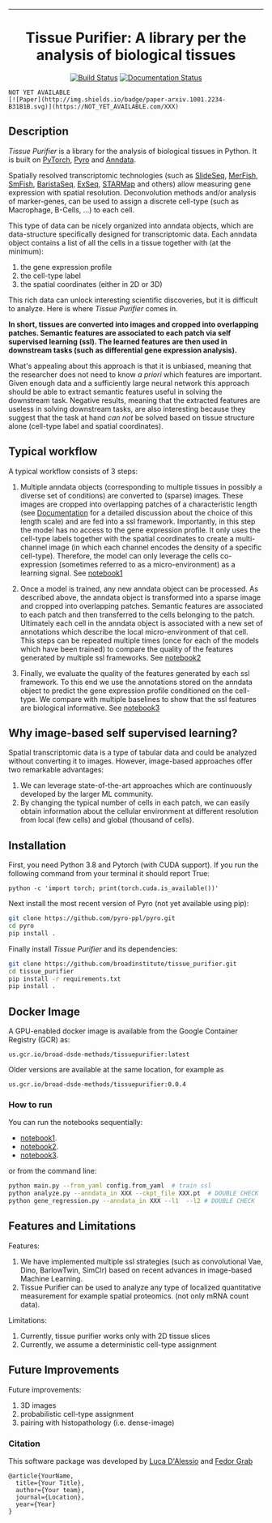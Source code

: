 ---
<div align="center">    
 
# Tissue Purifier: A library per the analysis of biological tissues   

[![Build Status](https://github.com/broadinstitute/millipede/workflows/CI/badge.svg)](https://github.com/broadinstitute/millipede/actions)
[![Documentation Status](https://readthedocs.org/projects/tissue_purifier/badge/?version=latest)](https://tissue-purifier.readthedocs.io/en/latest/?badge=latest)
</div>

```
NOT YET AVAILABLE 
[![Paper](http://img.shields.io/badge/paper-arxiv.1001.2234-B31B1B.svg)](https://NOT_YET_AVAILABLE.com/XXX)
```


## Description  
*Tissue Purifier* is a library for the analysis of biological tissues in Python.
It is built on [PyTorch](https://pytorch.org/), [Pyro](https://pyro.ai/) and 
[Anndata](https://anndata.readthedocs.io/en/latest/).

Spatially resolved transcriptomic technologies (such as 
[SlideSeq](https://pubmed.ncbi.nlm.nih.gov/30923225/),
[MerFish](https://www.sciencedirect.com/science/article/abs/pii/S0076687916001324), 
[SmFish](https://www.ncbi.nlm.nih.gov/pmc/articles/PMC6101419/),
[BaristaSeq](https://academic.oup.com/nar/article/46/4/e22/4668654), 
[ExSeq](https://pubmed.ncbi.nlm.nih.gov/33509999/), 
[STARMap](https://pubmed.ncbi.nlm.nih.gov/29930089/)
and others) allow measuring gene expression with spatial resolution. 
Deconvolution methods and/or analysis of marker-genes, can be used to assign
a discrete cell-type (such as Macrophage, B-Cells, ...) to each cell. 

This type of data can be nicely organized into anndata objects, which are data-structure 
specifically designed for transcriptomic data. 
Each anndata object contains a list of all the cells in a tissue together with (at the minimum):
1. the gene expression profile 
2. the cell-type label
3. the spatial coordinates (either in 2D or 3D) 

This rich data can unlock interesting scientific discoveries, but it is difficult to analyze.
Here is where *Tissue Purifier* comes in.

**In short, tissues are converted into images and cropped into overlapping patches.
Semantic features are associated to each patch via self supervised learning (ssl). 
The learned features are then used in downstream tasks (such as differential gene expression analysis).**

What's appealing about this approach is that it is unbiased, meaning that the researcher does not need to know 
*a priori* which features are important. Given enough data and a sufficiently large neural network this approach
should be able to extract semantic features useful in solving the downstream task. Negative results, 
meaning that the extracted features are useless in solving downstream tasks, are also interesting because they suggest 
that the task at hand *can not* be solved based on tissue structure alone (cell-type label and spatial coordinates).

## Typical workflow

A typical workflow consists of 3 steps:

1. Multiple anndata objects (corresponding to multiple tissues in possibly a diverse set of conditions) 
   are converted to (sparse) images. These images are cropped into overlapping patches of a characteristic length 
   (see [Documentation](https://tissue_purifier.readthedocs.io/en/latest) for a detailed discussion about the choice of 
   this length scale) and are fed into a ssl framework. 
   Importantly, in this step the model has no access to the gene expression profile. 
   It only uses the cell-type labels together with the spatial coordinates to create a multi-channel image 
   (in which each channel encodes the density of a specific cell-type). Therefore, the model can only leverage the 
   cells co-expression (sometimes referred to as a micro-environment) as a learning signal.
   See [notebook1](https://github.com/broadinstitute/tissue_purifier/blob/main/notebooks/notebook1.ipynb)  

2. Once a model is trained, any new anndata object can be processed. 
   As described above, the anndata object is transformed into a sparse image and cropped into 
   overlapping patches. Semantic features are associated to each patch and then transferred 
   to the cells belonging to the patch. Ultimately each cell in the anndata object is associated with a new set of 
   annotations which describe the local micro-environment of that cell. 
   This steps can be repeated multiple times (once for each of the models which have been trained) to compare 
   the quality of the features generated by multiple ssl frameworks.
   See [notebook2](https://github.com/broadinstitute/tissue_purifier/blob/main/notebooks/notebook2.ipynb)

3. Finally, we evaluate the quality of the features generated by each ssl framework. 
   To this end we use the annotations stored on the anndata object to predict the gene expression profile 
   conditioned on the cell-type. We compare with multiple baselines to show that the ssl features are biological
   informative. 
   See [notebook3](https://github.com/broadinstitute/tissue_purifier/blob/main/notebooks/notebook3.ipynb)  
   
## Why image-based self supervised learning?
Spatial transcriptomic data is a type of tabular data and could be analyzed without converting it to images. 
However, image-based approaches offer two remarkable advantages:
1. We can leverage state-of-the-art approaches which are continuously developed by the larger ML community. 
2. By changing the typical number of cells in each patch, we can easily obtain information about the cellular 
   environment at different resolution from local (few cells) and global (thousand of cells). 
   

## Installation
First, you need Python 3.8 and Pytorch (with CUDA support).
If you run the following command from your terminal it should report True:
```
python -c 'import torch; print(torch.cuda.is_available())'
```

Next install the most recent version of Pyro (not yet available using pip):
```bash
git clone https://github.com/pyro-ppl/pyro.git
cd pyro
pip install .
```

Finally install *Tissue Purifier* and its dependencies:
```bash
git clone https://github.com/broadinstitute/tissue_purifier.git
cd tissue_purifier
pip install -r requirements.txt
pip install .   
```

## Docker Image
A GPU-enabled docker image is available from the Google Container Registry (GCR) as:

``us.gcr.io/broad-dsde-methods/tissuepurifier:latest``

Older versions are available at the same location, for example as

``us.gcr.io/broad-dsde-methods/tissuepurifier:0.0.4``


### How to run
You can run the notebooks sequentially:
- [notebook1](https://github.com/broadinstitute/tissue_purifier/blob/main/notebooks/notebook1.ipynb).
- [notebook2](https://github.com/broadinstitute/tissue_purifier/blob/main/notebooks/notebook2.ipynb>).
- [notebook3](https://github.com/broadinstitute/tissue_purifier/blob/main/notebooks/notebook3.ipynb>).

or from the command line:
```bash
python main.py --from_yaml config.from_yaml  # train ssl
python analyze.py --anndata_in XXX --ckpt_file XXX.pt  # DOUBLE CHECK
python gene_regression.py --anndata_in XXX --l1  --l2 # DOUBLE CHECK
```

## Features and Limitations 
Features:
1. We have implemented multiple ssl strategies (such as convolutional Vae, Dino, BarlowTwin, SimClr) 
   based on recent advances in image-based Machine Learning. 
2. Tissue Purifier can be used to analyze any type of localized quantitative measurement for example spatial proteomics. (not only mRNA count data).

Limitations:
1. Currently, tissue purifier works only with 2D tissue slices
2. Currently, we assume a deterministic cell-type assignment

## Future Improvements
Future improvements:
1. 3D images
2. probabilistic cell-type assignment
3. pairing with histopathology (i.e. dense-image) 

### Citation   
This software package was developed by [Luca D'Alessio](dalessioluca@gmail.com) and 
[Fedor Grab](grab.f@northeastern.edu ) 

```
@article{YourName,
  title={Your Title},
  author={Your team},
  journal={Location},
  year={Year}
}
```   
